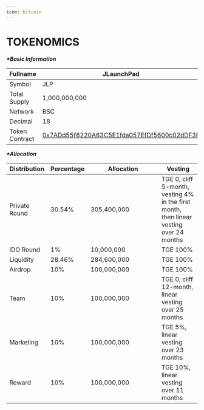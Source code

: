 ```yaml
---
icon: bitcoin
---
```


# TOKENOMICS

_**\*Basic Information**_

| Fullname       | JLaunchPad                                                                                                         |
| -------------- | ------------------------------------------------------------------------------------------------------------------ |
| Symbol         | JLP                                                                                                                |
| Total Supply   | 1,000,000,000                                                                                                      |
| Network        | BSC                                                                                                                |
| Decimal        | 18                                                                                                                 |
| Token Contract | [0x7ADd55f6220A63C5E1fda057EfDf5600c02dDF3F](https://bscscan.com/token/0x7add55f6220a63c5e1fda057efdf5600c02ddf3f) |

_**\*Allocation**_

<table><thead><tr><th>Distribution</th><th>Percentage</th><th width="171">Allocation</th><th>Vesting</th></tr></thead><tbody><tr><td>Private Round</td><td>30.54%</td><td>305,400,000</td><td>TGE 0, cliff 5-month, vesting 4% in the first month, then linear vesting over 24 months</td></tr><tr><td>IDO Round</td><td>1%</td><td>10,000,000</td><td>TGE 100%</td></tr><tr><td>Liquidity</td><td>28.46%</td><td>284,600,000</td><td>TGE 100%</td></tr><tr><td>Airdrop</td><td>10%</td><td>100,000,000</td><td>TGE 100%</td></tr><tr><td>Team</td><td>10%</td><td>100,000,000</td><td>TGE 0, cliff 12-month, linear vesting over 25 months</td></tr><tr><td>Marketing</td><td>10%</td><td>100,000,000</td><td>TGE 5%, linear vesting over 23 months</td></tr><tr><td>Reward</td><td>10%</td><td>100,000,000</td><td>TGE 10%, linear vesting over 11 months</td></tr></tbody></table>
